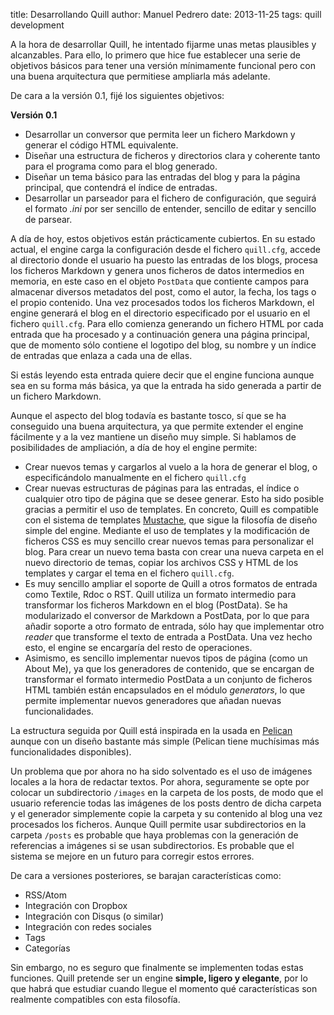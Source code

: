 title:   Desarrollando Quill
author:  Manuel Pedrero
date:    2013-11-25
tags:    quill
         development

A la hora de desarrollar Quill, he intentado fijarme unas metas plausibles y 
alcanzables. Para ello, lo primero que hice fue establecer una serie de objetivos
básicos para tener una versión mínimamente funcional pero con una buena arquitectura
que permitiese ampliarla más adelante.

De cara a la versión 0.1, fijé los siguientes objetivos:

**Versión 0.1**

* Desarrollar un conversor que permita leer un fichero Markdown y generar el código
  HTML equivalente.
* Diseñar una estructura de ficheros y directorios clara y coherente tanto para el
  programa como para el blog generado.
* Diseñar un tema básico para las entradas del blog y para la página principal, que
  contendrá el índice de entradas.
* Desarrollar un parseador para el fichero de configuración, que seguirá el formato *.ini*
  por ser sencillo de entender, sencillo de editar y sencillo de parsear.

A día de hoy, estos objetivos están prácticamente cubiertos. En su estado actual,
el engine carga la configuración desde el fichero `quill.cfg`, accede al directorio
donde el usuario ha puesto las entradas de los blogs, procesa los ficheros Markdown
y genera unos ficheros de datos intermedios en memoria, en este caso en el objeto `PostData`
que contiente campos para almacenar diversos metadatos del post, como el autor, la fecha, los
tags o el propio contenido. Una vez procesados todos los ficheros Markdown, el engine
generará el blog en el directorio especificado por el usuario en el fichero `quill.cfg`. Para
ello comienza generando un fichero HTML por cada entrada que ha procesado y a continuación
genera una página principal, que de momento sólo contiene el logotipo del blog, su nombre y
un índice de entradas que enlaza a cada una de ellas.

Si estás leyendo esta entrada quiere decir que el engine funciona aunque sea en su forma
más básica, ya que la entrada ha sido generada a partir de un fichero Markdown.

Aunque el aspecto del blog todavía es bastante tosco, sí que se ha conseguido una
buena arquitectura, ya que permite extender el engine fácilmente y a la vez mantiene un diseño muy simple. Si hablamos de posibilidades de ampliación, a día de hoy el engine permite:

* Crear nuevos temas y cargarlos al vuelo a la hora de generar el blog, o especificándolo
  manualmente en el fichero `quill.cfg`
* Crear nuevas estructuras de páginas para las entradas, el índice o cualquier otro
  tipo de página que se desee generar. Esto ha sido posible gracias a permitir el uso
  de templates. En concreto, Quill es compatible con el sistema de templates [Mustache](http://mustache.github.io/),
  que sigue la filosofía de diseño simple del engine. Mediante el uso de templates y 
  la modificación de ficheros CSS es muy sencillo crear nuevos temas para personalizar
  el blog. Para crear un nuevo tema basta con crear una nueva carpeta en el nuevo directorio de
  temas, copiar los archivos CSS y HTML de los templates y cargar el tema en el fichero
  `quill.cfg`.
* Es muy sencillo ampliar el soporte de Quill a otros formatos de entrada como Textile, Rdoc
  o RST. Quill utiliza un formato intermedio para transformar los ficheros Markdown en el blog (PostData).
  Se ha modularizado el conversor de Markdown a PostData, por lo que para añadir soporte a otro
  formato de entrada, sólo hay que implementar otro *reader* que transforme el texto de entrada
  a PostData. Una vez hecho esto, el engine se encargaría del resto de operaciones.
* Asimismo, es sencillo implementar nuevos tipos de página (como un About Me), ya que los generadores
  de contenido, que se encargan de transformar el formato intermedio PostData a un conjunto de 
  ficheros HTML también están encapsulados en el módulo *generators*, lo que permite implementar
  nuevos generadores que añadan nuevas funcionalidades.
  
La estructura seguida por Quill está inspirada en la usada en [Pelican](http://docs.getpelican.com/en/3.3.0/report.html#design-process) aunque con un diseño bastante más simple (Pelican tiene muchísimas más funcionalidades disponibles). 
  
Un problema que por ahora no ha sido solventado es el uso de imágenes locales a la hora de
redactar textos. Por ahora, seguramente se opte por colocar un subdirectorio `/images` en la
carpeta de los posts, de modo que el usuario referencie todas las imágenes de los posts dentro de
dicha carpeta y el generador simplemente copie la carpeta y su contenido al blog una vez procesados los ficheros. Aunque Quill permite usar subdirectorios en la carpeta `/posts` es probable que
haya problemas con la generación de referencias a imágenes si se usan subdirectorios. Es probable
que el sistema se mejore en un futuro para corregir estos errores.

De cara a versiones posteriores, se barajan características como:
* RSS/Atom
* Integración con Dropbox
* Integración con Disqus (o similar)
* Integración con redes sociales
* Tags
* Categorías

Sin embargo, no es seguro que finalmente se implementen todas estas funciones. Quill pretende
ser un engine **simple, ligero y elegante**, por lo que habrá que estudiar cuando llegue el momento
qué características son realmente compatibles con esta filosofía.
